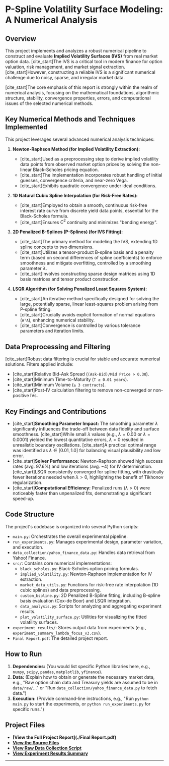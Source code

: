 # P-Spline Volatility Surface Modeling: A Numerical Analysis

## Overview

This project implements and analyzes a robust numerical pipeline to construct and evaluate **Implied Volatility Surfaces (IVS)** from real market option data. [cite_start]The IVS is a critical tool in modern finance for option valuation, risk management, and market signal extraction. [cite_start]However, constructing a reliable IVS is a significant numerical challenge due to noisy, sparse, and irregular market data.

[cite_start]The core emphasis of this report is strongly within the realm of numerical analysis, focusing on the mathematical foundations, algorithmic structure, stability, convergence properties, errors, and computational issues of the selected numerical methods.

## Key Numerical Methods and Techniques Implemented

This project leverages several advanced numerical analysis techniques:

1.  **Newton-Raphson Method (for Implied Volatility Extraction):**
    * [cite_start]Used as a preprocessing step to derive implied volatility data points from observed market option prices by solving the non-linear Black-Scholes pricing equation.
    * [cite_start]The implementation incorporates robust handling of initial guesses, convergence criteria, and near-zero Vega.
    * [cite_start]Exhibits quadratic convergence under ideal conditions.

2.  **1D Natural Cubic Spline Interpolation (for Risk-Free Rates):**
    * [cite_start]Employed to obtain a smooth, continuous risk-free interest rate curve from discrete yield data points, essential for the Black-Scholes formula.
    * [cite_start]Ensures $C^2$ continuity and minimizes "bending energy".

3.  **2D Penalized B-Splines (P-Splines) (for IVS Fitting):**
    * [cite_start]The primary method for modeling the IVS, extending 1D spline concepts to two dimensions.
    * [cite_start]Utilizes a tensor-product B-spline basis and a penalty term (based on second differences of spline coefficients) to enforce smoothness and mitigate overfitting, controlled by a smoothing parameter $\lambda$.
    * [cite_start]Involves constructing sparse design matrices using 1D basis matrices and tensor product construction.

4.  **LSQR Algorithm (for Solving Penalized Least Squares System):**
    * [cite_start]An iterative method specifically designed for solving the large, potentially sparse, linear least-squares problem arising from P-spline fitting.
    * [cite_start]Crucially avoids explicit formation of normal equations (`AᵀA`), enhancing numerical stability.
    * [cite_start]Convergence is controlled by various tolerance parameters and iteration limits.

## Data Preprocessing and Filtering

[cite_start]Robust data filtering is crucial for stable and accurate numerical solutions. Filters applied include:
* [cite_start]Relative Bid-Ask Spread (`(Ask-Bid)/Mid Price > 0.30`).
* [cite_start]Minimum Time-to-Maturity (`T ≥ 0.01 years`).
* [cite_start]Minimum Volume (`≥ 3 contracts`).
* [cite_start]Post-IV calculation filtering to remove non-converged or non-positive IVs.

## Key Findings and Contributions

* [cite_start]**Smoothing Parameter Impact:** The smoothing parameter $\lambda$ significantly influences the trade-off between data fidelity and surface smoothness. [cite_start]While small $\lambda$ values (e.g., $\lambda=0.00$ or $\lambda=0.0001$) yielded the lowest quantitative errors, $\lambda=0$ resulted in unrealistic boundary oscillations. [cite_start]A practical optimal range was identified as $\lambda \in [0.01, 1.0]$ for balancing visual plausibility and low error.
* [cite_start]**Solver Performance:** Newton-Raphson showed high success rates (avg. 97.6%) and low iterations (avg. ~4) for IV determination. [cite_start]LSQR consistently converged for spline fitting, with drastically fewer iterations needed when $\lambda > 0$, highlighting the benefit of Tikhonov regularization.
* [cite_start]**Computational Efficiency:** Penalized runs ($\lambda > 0$) were noticeably faster than unpenalized fits, demonstrating a significant speed-up.

## Code Structure

The project's codebase is organized into several Python scripts:

* `main.py`: Orchestrates the overall experimental pipeline.
* `run_experiments.py`: Manages experimental design, parameter variation, and execution.
* `data_collection/yahoo_finance_data.py`: Handles data retrieval from Yahoo! Finance.
* `src/`: Contains core numerical implementations:
    * `black_scholes.py`: Black-Scholes option pricing formulas.
    * `implied_volatility.py`: Newton-Raphson implementation for IV extraction.
    * `market_data_utils.py`: Functions for risk-free rate interpolation (1D cubic splines) and data preprocessing.
    * `custom_bspline.py`: 2D Penalized B-Spline fitting, including B-spline basis evaluation (Cox-de Boor) and LSQR integration.
    * `data_analysis.py`: Scripts for analyzing and aggregating experiment results.
    * `plot_volatility_surface.py`: Utilities for visualizing the fitted volatility surfaces.
* `experiment_results/`: Stores output data from experiments (e.g., `experiment_summary_lambda_focus_v3.csv`).
* `Final Report.pdf`: The detailed project report.

## How to Run

1.  **Dependencies:** (You would list specific Python libraries here, e.g., `numpy`, `scipy`, `pandas`, `matplotlib`, `yfinance`).
2.  **Data:** (Explain how to obtain or generate the necessary market data, e.g., "Raw option chain data and Treasury yields are assumed to be in `data/raw/`..." or "Run `data_collection/yahoo_finance_data.py` to fetch data.")
3.  **Execution:** (Provide command-line instructions, e.g., "Run `python main.py` to start the experiments, or `python run_experiments.py` for specific runs.")

## Project Files
* **[View the Full Project Report](./Final Report.pdf)**
* **[View the Source Files](./src/)**
* **[View Raw Data Collection Script](./data_collection/yahoo_finance_data.py)**
* **[View Experiment Results Summary](./experiment_results/experiment_summary_lambda_focus_v3.csv)**


---
